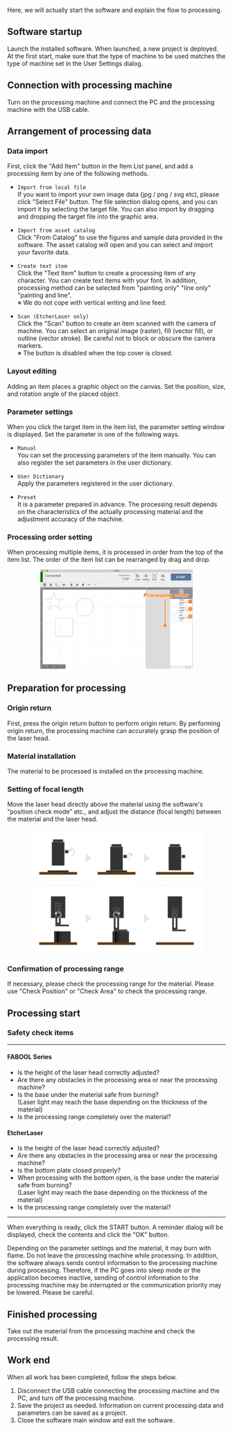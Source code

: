 Here, we will actually start the software and explain the flow to processing.

## Software startup
Launch the installed software. When launched, a new project is deployed. At the first start, make sure that the type of machine to be used matches the type of machine set in the User Settings dialog.

## Connection with processing machine
Turn on the processing machine and connect the PC and the processing machine with the USB cable.

## Arrangement of processing data

### Data import
First, click the "Add Item" button in the Item List panel, and add a processing item by one of the following methods.

- `Import from local file`  
If you want to import your own image data (jpg / png / svg etc), please click "Select File" button. The file selection dialog opens, and you can import it by selecting the target file. You can also import by dragging and dropping the target file into the graphic area.

- `Import from asset catalog`  
Click "From Catalog" to use the figures and sample data provided in the software. The asset catalog will open and you can select and import your favorite data.

- `Create text item`  
Click the "Text Item" button to create a processing item of any character. You can create text items with your font. In addition, processing method can be selected from "painting only" "line only" "painting and line".  
※ We do not cope with vertical writing and line feed.

- `Scan (EtcherLaser only)`  
Click the "Scan" button to create an item scanned with the camera of machine.  You can select an original image (raster), fill (vector fill), or outline (vector stroke). Be careful not to block or obscure the camera markers.  
※ The button is disabled when the top cover is closed.


### Layout editing
Adding an item places a graphic object on the canvas. Set the position, size, and rotation angle of the placed object.

### Parameter settings
When you click the target item in the item list, the parameter setting window is displayed. Set the parameter in one of the following ways.

- `Manual`  
  You can set the processing parameters of the item manually. You can also register the set parameters in the user dictionary.

- `User Dictionary`  
  Apply the parameters registered in the user dictionary.

- `Preset`  
  It is a parameter prepared in advance. The processing result depends on the characteristics of the actually processing material and the adjustment accuracy of the machine.

### Processing order setting
When processing multiple items, it is processed in order from the top of the item list. The order of the item list can be rearranged by drag and drop.

<p align="center">
<img alt="GridItem" src="./images/flow/order.png" style="width:70%">
</p>

## Preparation for processing

### Origin return
First, press the origin return button to perform origin return. By performing origin return, the processing machine can accurately grasp the position of the laser head.

### Material installation
The material to be processed is installed on the processing machine.

### Setting of focal length
Move the laser head directly above the material using the software's “position check mode” etc., and adjust the distance (focal length) between the material and the laser head.

<p align="center">
<img alt="GridItem" src="./images/flow/focus.png" style="width:80%">
</p>

### Confirmation of processing range
If necessary, please check the processing range for the material. Please use "Check Position" or "Check Area" to check the processing range.

## Processing start

### Safety check items

---------------

#### FABOOL Series
- Is the height of the laser head correctly adjusted?
- Are there any obstacles in the processing area or near the processing machine?
- Is the base under the material safe from burning?  
(Laser light may reach the base depending on the thickness of the material)
- Is the processing range completely over the material?

#### EtcherLaser
- Is the height of the laser head correctly adjusted?
- Are there any obstacles in the processing area or near the processing machine?
- Is the bottom plate closed properly?
- When processing with the bottom open, is the base under the material safe from burning?  
(Laser light may reach the base depending on the thickness of the material)
- Is the processing range completely over the material?

---------------

When everything is ready, click the START button. A reminder dialog will be displayed, check the contents and click the "OK" button.

Depending on the parameter settings and the material, it may burn with flame. Do not leave the processing machine while processing. In addition, the software always sends control information to the processing machine during processing. Therefore, if the PC goes into sleep mode or the application becomes inactive, sending of control information to the processing machine may be interrupted or the communication priority may be lowered. Please be careful.

## Finished processing
Take out the material from the processing machine and check the processing result.

## Work end
When all work has been completed, follow the steps below.

1. Disconnect the USB cable connecting the processing machine and the PC, and turn off the processing machine.
1. Save the project as needed. Information on current processing data and parameters can be saved as a project.
1. Close the software main window and exit the software.
